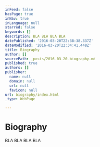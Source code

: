 ```yaml
---
inFeed: false
hasPage: true
inNav: true
inLanguage: null
starred: false
keywords: []
description: BLA BLA BLA BLA
datePublished: '2016-03-20T22:38:38.337Z'
dateModified: '2016-03-20T22:34:41.448Z'
title: Biography
author: []
sourcePath: _posts/2016-03-20-biography.md
published: true
authors: []
publisher:
  name: null
  domain: null
  url: null
  favicon: null
url: biography/index.html
_type: WebPage

---
```

# Biography

BLA BLA BLA BLA